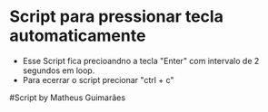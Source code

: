 # Script para pressionar tecla automaticamente

-  Esse Script fica precioandno a tecla "Enter" com intervalo de 2 segundos em loop.
-  Para ecerrar o script precionar "ctrl + c"

#Script by Matheus Guimarães
